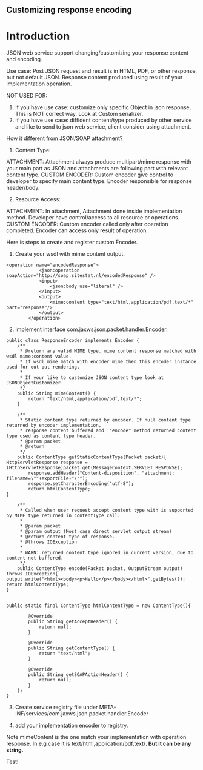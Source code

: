 ## Customizing response encoding ##

# Introduction #

JSON web service support changing/customizing your response content and encoding.

Use case: Post JSON request and result is in HTML, PDF, or other response, but not default JSON. Response content produced using result of your implementation operation.


NOT USED FOR:

1) If you have use case: customize only specific Object in json response, This is NOT correct way. Look at Custom serializer.
2) If you have use case: diffident content/type produced by other service and like to send to json web service, client consider using attachment.


How it different from JSON/SOAP attachment?

1) Content Type:

ATTACHMENT: Attachment always produce multipart/mime response with your main part as JSON and attachments are following part with relevant content type.
CUSTOM ENCODER: Custom encoder give control to developer to specify main content type. Encoder responsible for response header/body.

2) Resource Access:

ATTACHMENT: In attachment, Attachment done inside implementation method. Developer have control/access to all resource or operations.
CUSTOM ENCODER: Custom encoder called only after operation completed. Encoder can access only result of operation.


Here is steps to create and register custom Encoder.

1) Create your wsdl with mime content output.
```
<operation name="encodedResponse">
			<json:operation soapAction="http://soap.sitestat.nl/encodedResponse" />
			<input>
				<json:body use="literal" />
			</input>
			<output>
				<mime:content type="text/html,application/pdf,text/*" part="response"/>
			</output>
		</operation>
```

2) Implement interface com.jaxws.json.packet.handler.Encoder.

```
public class ResponseEncoder implements Encoder {
	/**
	 * @return any valid MIME type. mime content response matched with wsdl mime:content value.
	 * If wsdl mime match with encoder mime then this encoder instance used for out put rendering.
	 * 
	 * If your like to customize JSON content type look at JSONObjectCustomizer.
	 */
	public String mimeContent() {
		return "text/html,application/pdf,text/*";
	}
	
	/**
	 * Static content type returned by encoder. If null content type returned by encoder implementation,
	 * response content buffered and  "encode" method returned content type used as content type header.
	 * @param packet
	 * @return
	 */
	public ContentType getStaticContentType(Packet packet){
HttpServletResponse response = (HttpServletResponse)packet.get(MessageContext.SERVLET_RESPONSE);
		response.addHeader("Content-disposition", "attachment; filename=\""+exportFile+"\"");
		response.setCharacterEncoding("utf-8");
		return htmlContentType;
}
	
	/**
	 * Called when user request accept content type with is supported by MIME type returned in contentType call.
	 * 
	 * @param packet
	 * @param output (Most case direct servlet output stream)
	 * @return content type of response.
	 * @throws IOException
	 * 
	 * WARN: returned content type ignored in current version, due to content not buffered.
	 */
	public ContentType encode(Packet packet, OutputStream output) throws IOException{
output.write("<html><body><p>Hello</p></body></html>".getBytes());
return htmlContentType;
}


public static final ContentType htmlContentType = new ContentType(){

		@Override
		public String getAcceptHeader() {
			return null;
		}

		@Override
		public String getContentType() {
			return "text/html";
		}

		@Override
		public String getSOAPActionHeader() {
			return null;
		}
	};
}

```

3) Create service registry file under META-INF/services/com.jaxws.json.packet.handler.Encoder

4) add your implementation encoder to registry.


Note mimeContent is the one match your implementation with operation response. In e.g case it is text/html,application/pdf,text/**. But it can be any string.**

Test!